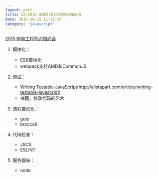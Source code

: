 ```yaml
---
layout: post
title: ZZ:2015 前端[JS]工程师必知必会
date: 2015-10-15 11:21:33
category: "javascript"
--- 
```


[2015 前端工程师必知必会](http://zhuanlan.zhihu.com/FrontendMagazine/20002850)

1. 模块化：
	- ES6模块化
	- webpack支持AMD和CommonJS
2. 测试：
	- Writing Testable JavaScript(http://alistapart.com/article/writing-testable-javascript)
	- 书籍，修改代码的艺术
3. 流程自动化：
	- gulp
	- broccoli
4. 代码检查：
	- JSCS
	- ESLINT

5. 服务器端：
	- node